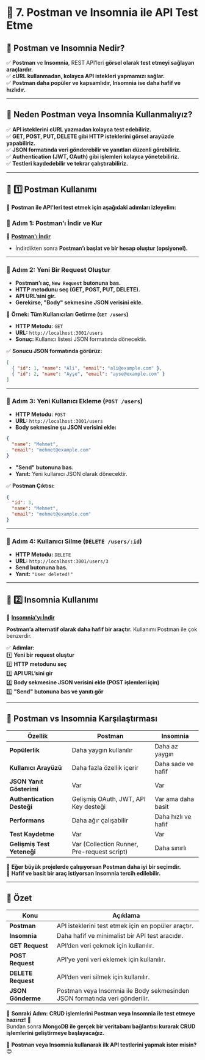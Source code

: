 # **📌 7. Postman ve Insomnia ile API Test Etme**  

## **🚀 Postman ve Insomnia Nedir?**
✅ **Postman** ve **Insomnia**, REST API’leri **görsel olarak test etmeyi sağlayan araçlardır.**  
✅ **cURL kullanmadan, kolayca API istekleri yapmamızı sağlar.**  
✅ **Postman daha popüler ve kapsamlıdır, Insomnia ise daha hafif ve hızlıdır.**  

---

## **📌 Neden Postman veya Insomnia Kullanmalıyız?**
✅ **API isteklerini cURL yazmadan kolayca test edebiliriz.**  
✅ **GET, POST, PUT, DELETE gibi HTTP isteklerini görsel arayüzde yapabiliriz.**  
✅ **JSON formatında veri gönderebilir ve yanıtları düzenli görebiliriz.**  
✅ **Authentication (JWT, OAuth) gibi işlemleri kolayca yönetebiliriz.**  
✅ **Testleri kaydedebilir ve tekrar çalıştırabiliriz.**  

---

## **📌 1️⃣ Postman Kullanımı**
📌 **Postman ile API'leri test etmek için aşağıdaki adımları izleyelim:**  

### **📌 Adım 1: Postman'ı İndir ve Kur**
📌 **[Postman'ı İndir](https://www.postman.com/downloads/)**  

- İndirdikten sonra **Postman’ı başlat ve bir hesap oluştur (opsiyonel).**  

---

### **📌 Adım 2: Yeni Bir Request Oluştur**
- **Postman'ı aç, `New Request` butonuna bas.**
- **HTTP metodunu seç (GET, POST, PUT, DELETE).**
- **API URL’sini gir.**
- **Gerekirse, "Body" sekmesine JSON verisini ekle.**

📌 **Örnek: Tüm Kullanıcıları Getirme (`GET /users`)**  
- **HTTP Metodu:** `GET`  
- **URL:** `http://localhost:3001/users`  
- **Sonuç:** Kullanıcı listesi JSON formatında dönecektir.

✅ **Sonucu JSON formatında görürüz:**
```json
[
  { "id": 1, "name": "Ali", "email": "ali@example.com" },
  { "id": 2, "name": "Ayşe", "email": "ayse@example.com" }
]
```

---

### **📌 Adım 3: Yeni Kullanıcı Ekleme (`POST /users`)**
- **HTTP Metodu:** `POST`  
- **URL:** `http://localhost:3001/users`  
- **Body sekmesine şu JSON verisini ekle:**
```json
{
  "name": "Mehmet",
  "email": "mehmet@example.com"
}
```
- **"Send" butonuna bas.**  
- **Yanıt:** Yeni kullanıcı JSON olarak dönecektir.

✅ **Postman Çıktısı:**
```json
{
  "id": 3,
  "name": "Mehmet",
  "email": "mehmet@example.com"
}
```

---

### **📌 Adım 4: Kullanıcı Silme (`DELETE /users/:id`)**
- **HTTP Metodu:** `DELETE`  
- **URL:** `http://localhost:3001/users/3`  
- **Send butonuna bas.**  
- **Yanıt:** `"User deleted!"`

---

## **📌 2️⃣ Insomnia Kullanımı**
📌 **[Insomnia'yı İndir](https://insomnia.rest/download)**  

**Postman’a alternatif olarak daha hafif bir araçtır.** Kullanımı Postman ile çok benzerdir.  

✅ **Adımlar:**  
1️⃣ **Yeni bir request oluştur**  
2️⃣ **HTTP metodunu seç**  
3️⃣ **API URL’sini gir**  
4️⃣ **Body sekmesine JSON verisini ekle (POST işlemleri için)**  
5️⃣ **"Send" butonuna bas ve yanıtı gör**  

---

## **📌 Postman vs Insomnia Karşılaştırması**
| **Özellik** | **Postman** | **Insomnia** |
|------------|-----------|------------|
| **Popülerlik** | Daha yaygın kullanılır | Daha az yaygın |
| **Kullanıcı Arayüzü** | Daha fazla özellik içerir | Daha sade ve hafif |
| **JSON Yanıt Gösterimi** | Var | Var |
| **Authentication Desteği** | Gelişmiş OAuth, JWT, API Key desteği | Var ama daha basit |
| **Performans** | Daha ağır çalışabilir | Daha hızlı ve hafif |
| **Test Kaydetme** | Var | Var |
| **Gelişmiş Test Yeteneği** | Var (Collection Runner, Pre-request script) | Daha sınırlı |

🚀 **Eğer büyük projelerde çalışıyorsan Postman daha iyi bir seçimdir.**  
🚀 **Hafif ve basit bir araç istiyorsan Insomnia tercih edilebilir.**  

---

## **📌 Özet**
| **Konu** | **Açıklama** |
|----------|-------------|
| **Postman** | API isteklerini test etmek için en popüler araçtır. |
| **Insomnia** | Daha hafif ve minimalist bir API test aracıdır. |
| **GET Request** | API’den veri çekmek için kullanılır. |
| **POST Request** | API’ye yeni veri eklemek için kullanılır. |
| **DELETE Request** | API’den veri silmek için kullanılır. |
| **JSON Gönderme** | Postman veya Insomnia ile Body sekmesinden JSON formatında veri gönderilir. |

🚀 **Sonraki Adım:** **CRUD işlemlerini Postman veya Insomnia ile test etmeye hazırız!** 🎯  
Bundan sonra **MongoDB ile gerçek bir veritabanı bağlantısı kurarak CRUD işlemlerini geliştirmeye başlayacağız.**  

🚀 **Postman veya Insomnia kullanarak ilk API testlerini yapmak ister misin?** 😊